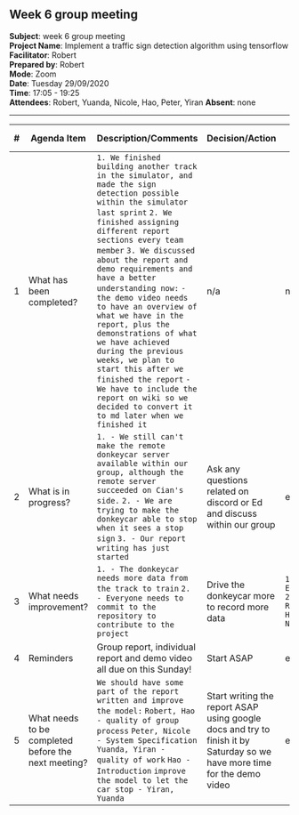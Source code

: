 ## Week 6 group meeting

**Subject**: week 6 group meeting  
**Project Name**: Implement a traffic sign detection algorithm using tensorflow  
**Facilitator**: Robert  
**Prepared by**: Robert  
**Mode**: Zoom  
**Date**: Tuesday 29/09/2020  
**Time**: 17:05 - 19:25  
**Attendees**: Robert, Yuanda, Nicole, Hao, Peter, Yiran 
**Absent**: none

--- 

| #   | Agenda Item                                         | Description/Comments                                                                                                                                                                                                                                                                                                                                                                                                                                                                                                                                                                                                                                                                                                    | Decision/Action                                                   | Who?         | Items for escalation |
| --- | --------------------------------------------------- | ----------------------------------------------------------------------------------------------------------------------------------------------------------------------------------------------------------------------------------------------------------------------------------------------------------------------------------------------------------------------------------------------------------------------------------------------------------------------------------------------------------------------------------------------------------------------------------------------------------------------------------------------------------------------------------------------------------------------- | ----------------------------------------------------------------- | ------------ | -------------------- |
| 1   | What has been completed?                            | `1. We finished building another track in the simulator, and made the sign detection possible within the simulator last sprint` `2. We finished assigning different report sections every team member` `3. We discussed about the report and demo requirements and have a better understanding now:` `- the demo video needs to have an overview of what we have in the report, plus the demonstrations of what we have achieved during the previous weeks, we plan to start this after we finished the report` `- We have to include the report on wiki so we decided to convert it to md later when we finished it`                                                                                                                                                                                                                                                                                                                                                                                                                                                                                                                                                                                     | n/a                                                               | n/a          | n/a                  |
| 2   | What is in progress?                                | `1. - We still can't make the remote donkeycar server available within our group, although the remote server succeeded on Cian's side.` `2. - We are trying to make the donkeycar able to stop when it sees a stop sign` `3. - Our report writing has just started`                                                                                                                                                                                                                                                                                                                                                                                                                                                                                                                                                                                   | Ask any questions related on discord or Ed and discuss within our group                              | everyone     | n/a                  |
| 3   | What needs improvement?                             | `1. - The donkeycar needs more data from the track to train`  `2. - Everyone needs to commit to the repository to contribute to the project`                                                                                                                                                                                                                                                                                                                                                                                                                                                                                                                                                                                                | Drive the donkeycar more to record more data | `1. Everyone` `2. Robert, Hao, Nicole` | n/a                  |
| 4   | Reminders                                           | Group report, individual report and demo video all due on this Sunday!                                                                                                                                                                                                                                                                                                                                                                                                                                                                                                                                                                                                                                                             | Start ASAP                                | everyone     | n/a                  |
| 5   | What needs to be completed before the next meeting? | `We should have some part of the report written and improve the model:` `Robert, Hao - quality of group process` `Peter, Nicole - System Specification`  `Yuanda, Yiran - quality of work`  `Hao - Introduction` `improve the model to let the car stop - Yiran, Yuanda` | Start writing the report ASAP using google docs and try to finish it by Saturday so we have more time for the demo video               | everyone     | n/a                  |